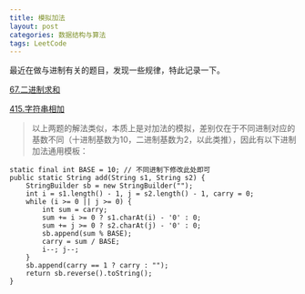 ```yaml
---
title: 模拟加法
layout: post
categories: 数据结构与算法
tags: LeetCode
---
```

最近在做与进制有关的题目，发现一些规律，特此记录一下。 

[67.二进制求和](https://leetcode-cn.com/problems/add-binary/)
    
[415.字符串相加](https://leetcode-cn.com/problems/add-strings/)

> 以上两题的解法类似，本质上是对加法的模拟，差别仅在于不同进制对应的基数不同（十进制基数为10，二进制基数为2，以此类推），因此有以下进制加法通用模板：

    static final int BASE = 10; // 不同进制下修改此处即可
    public static String add(String s1, String s2) {
        StringBuilder sb = new StringBuilder("");
        int i = s1.length() - 1, j = s2.length() - 1, carry = 0;
        while (i >= 0 || j >= 0) {
            int sum = carry;
            sum += i >= 0 ? s1.charAt(i) - '0' : 0;
            sum += j >= 0 ? s2.charAt(j) - '0' : 0;
            sb.append(sum % BASE);
            carry = sum / BASE;
            i--; j--;
        }
        sb.append(carry == 1 ? carry : "");
        return sb.reverse().toString();
    }